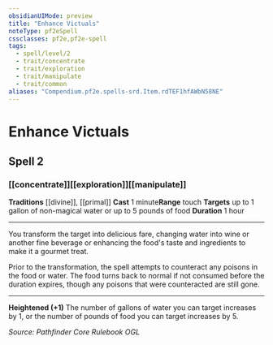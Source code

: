 ```yaml
---
obsidianUIMode: preview
title: "Enhance Victuals"
noteType: pf2eSpell
cssclasses: pf2e,pf2e-spell
tags:
  - spell/level/2
  - trait/concentrate
  - trait/exploration
  - trait/manipulate
  - trait/common
aliases: "Compendium.pf2e.spells-srd.Item.rdTEF1hfAWbN58NE" 
---
```

# Enhance Victuals   
## Spell 2
### [[concentrate]][[exploration]][[manipulate]]
**Traditions** [[divine]], [[primal]]
**Cast** 1 minute**Range** touch
**Targets** up to 1 gallon of non-magical water or up to 5 pounds of food
**Duration** 1 hour
* * * 
You transform the target into delicious fare, changing water into wine or another fine beverage or enhancing the food's taste and ingredients to make it a gourmet treat.

Prior to the transformation, the spell attempts to counteract any poisons in the food or water. The food turns back to normal if not consumed before the duration expires, though any poisons that were counteracted are still gone.

* * *

**Heightened (+1)** The number of gallons of water you can target increases by 1, or the number of pounds of food you can target increases by 5.

*Source: Pathfinder Core Rulebook*
*OGL*